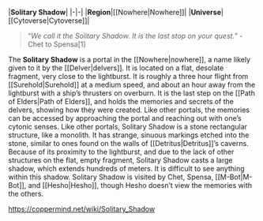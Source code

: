 |**Solitary Shadow**|
|-|-|
|**Region**|[[Nowhere\|Nowhere]]|
|**Universe**|[[Cytoverse\|Cytoverse]]|

>“*We call it the Solitary Shadow. It is the last stop on your quest.*”
\-Chet to Spensa[1]


The **Solitary Shadow** is a portal in the [[Nowhere\|nowhere]], a name likely given to it by the [[Delver\|delvers]]. It is located on a flat, desolate fragment, very close to the lightburst. It is roughly a three hour flight from [[Surehold\|Surehold]] at a medium speed, and about an hour away from the lightburst with a ship’s thrusters on overburn. It is the last step on the [[Path of Elders\|Path of Elders]], and holds the memories and secrets of the delvers, showing how they were created. Like other portals, the memories can be accessed by approaching the portal and reaching out with one’s cytonic senses.
Like other portals, Solitary Shadow is a stone rectangular structure, like a monolith. It has strange, sinuous markings etched into the stone, similar to ones found on the walls of [[Detritus\|Detritus]]’s caverns. Because of its proximity to the lightburst, and due to the lack of other structures on the flat, empty fragment, Solitary Shadow casts a large shadow, which extends hundreds of meters. It is difficult to see anything within this shadow.
Solitary Shadow is visited by Chet, Spensa, [[M-Bot\|M-Bot]], and [[Hesho\|Hesho]], though Hesho doesn’t view the memories with the others.



https://coppermind.net/wiki/Solitary_Shadow